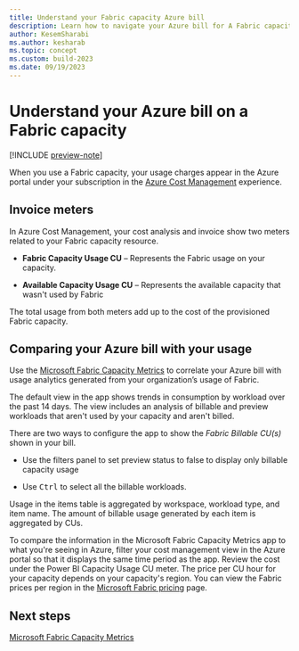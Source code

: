```yaml
---
title: Understand your Fabric capacity Azure bill
description: Learn how to navigate your Azure bill for A Fabric capacity.
author: KesemSharabi
ms.author: kesharab
ms.topic: concept
ms.custom: build-2023
ms.date: 09/19/2023
---
```


# Understand your Azure bill on a Fabric capacity

[!INCLUDE [preview-note](../includes/preview-note.md)]

When you use a Fabric capacity, your usage charges appear in the Azure portal under your subscription in the [Azure Cost Management](/cost-management-billing/costs/reporting-get-started) experience.

## Invoice meters

In Azure Cost Management, your cost analysis and invoice show two meters related to your Fabric capacity resource.

* **Fabric Capacity Usage CU** – Represents the Fabric usage on your capacity.

* **Available Capacity Usage CU** – Represents the available capacity that wasn't used by Fabric

The total usage from both meters add up to the cost of the provisioned Fabric capacity.

## Comparing your Azure bill with your usage

Use the [Microsoft Fabric Capacity Metrics](metrics-app-overview-page.md) to correlate your Azure bill with usage analytics generated from your organization’s usage of Fabric.

The default view in the app shows trends in consumption by workload over the past 14 days. The view includes an analysis of billable and preview workloads that aren't used by your capacity and aren't billed.

There are two ways to configure the app to show the *Fabric Billable CU(s)* shown in your bill.

* Use the filters panel to set preview status to false to display only billable capacity usage

* Use <kbd>Ctrl</kbd> to select all the billable workloads.

Usage in the items table is aggregated by workspace, workload type, and item name. The amount of billable usage generated by each item is aggregated by CUs.

To compare the information in the Microsoft Fabric Capacity Metrics app to what you're seeing in Azure, filter your cost management view in the Azure portal so that it displays the same time period as the app. Review the cost under the Power BI Capacity Usage CU meter. The price per CU hour for your capacity depends on your capacity's region. You can view the Fabric prices per region in the [Microsoft Fabric pricing](https://azure.microsoft.com/pricing/details/microsoft-fabric/) page.

## Next steps

[Microsoft Fabric Capacity Metrics](metrics-app-overview-page.md)
